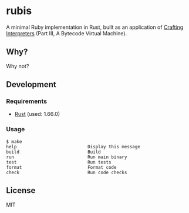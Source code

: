 # rubis

A minimal Ruby implementation in Rust, built as an application of [Crafting Interpreters](https://www.craftinginterpreters.com/) (Part III, A Bytecode Virtual Machine).

## Why?

Why not?

## Development

### Requirements

* [Rust](https://www.rust-lang.org/) (used: 1.66.0)

### Usage

```console
$ make
help                           Display this message
build                          Build
run                            Run main binary
test                           Run tests
format                         Format code
check                          Run code checks
```

## License

MIT
